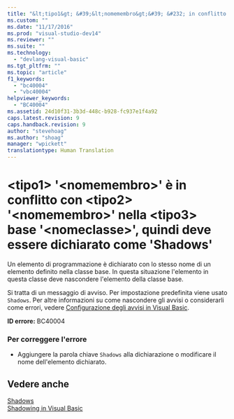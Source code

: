 ```yaml
---
title: "&lt;tipo1&gt; &#39;&lt;nomemembro&gt;&#39; &#232; in conflitto con &lt;tipo2&gt; &#39;&lt;nomemembro&gt;&#39; nella &lt;tipo3&gt; base &#39;&lt;nomeclasse&gt;&#39;, quindi deve essere dichiarato come &#39;Shadows&#39; | Microsoft Docs"
ms.custom: ""
ms.date: "11/17/2016"
ms.prod: "visual-studio-dev14"
ms.reviewer: ""
ms.suite: ""
ms.technology: 
  - "devlang-visual-basic"
ms.tgt_pltfrm: ""
ms.topic: "article"
f1_keywords: 
  - "bc40004"
  - "vbc40004"
helpviewer_keywords: 
  - "BC40004"
ms.assetid: 24d10f31-3b3d-448c-b928-fc937e1f4a92
caps.latest.revision: 9
caps.handback.revision: 9
author: "stevehoag"
ms.author: "shoag"
manager: "wpickett"
translationtype: Human Translation
---
```

# &lt;tipo1&gt; &#39;&lt;nomemembro&gt;&#39; &#232; in conflitto con &lt;tipo2&gt; &#39;&lt;nomemembro&gt;&#39; nella &lt;tipo3&gt; base &#39;&lt;nomeclasse&gt;&#39;, quindi deve essere dichiarato come &#39;Shadows&#39;
Un elemento di programmazione è dichiarato con lo stesso nome di un elemento definito nella classe base. In questa situazione l'elemento in questa classe deve nascondere l'elemento della classe base.  
  
 Si tratta di un messaggio di avviso. Per impostazione predefinita viene usato `Shadows`. Per altre informazioni su come nascondere gli avvisi o considerarli come errori, vedere [Configurazione degli avvisi in Visual Basic](/visual-studio/ide/configuring-warnings-in-visual-basic).  
  
 **ID errore:** BC40004  
  
### Per correggere l'errore  
  
-   Aggiungere la parola chiave `Shadows` alla dichiarazione o modificare il nome dell'elemento dichiarato.  
  
## Vedere anche  
 [Shadows](../../visual-basic/language-reference/modifiers/shadows.md)   
 [Shadowing in Visual Basic](../../visual-basic/programming-guide/language-features/declared-elements/shadowing.md)